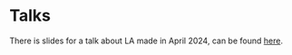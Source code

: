 # Talks

There is slides for a talk about LA made in April 2024, can be found [here](https://nikiv.dev/slides/la-april-24).
